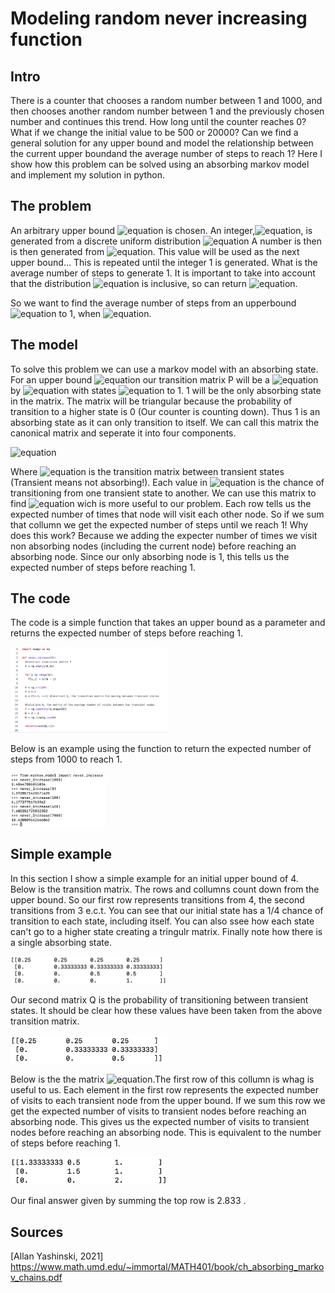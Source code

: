 # Modeling random never increasing function

## Intro
There is a counter that chooses a random number between 1 and 1000, and then chooses another random number between 1 and the previously chosen number and continues
this trend. How long until the counter reaches 0? What if we change the initial value  to be 500 or 20000? Can we find a general solution for any upper bound and
model the relationship between the current upper boundand the average number of steps to reach 1? Here I show how this problem can be solved using an absorbing 
markov model and implement my solution in python.

## The problem
An arbitrary upper bound ![equation](https://latex.codecogs.com/svg.image?x_%7B0%7D) is chosen. An integer,![equation](https://latex.codecogs.com/svg.image?x_1), 
is generated from a discrete uniform distribution ![equation](https://latex.codecogs.com/svg.image?U%5C%7B1,x_0%5C%7D) A number is then is then generated from
![equation](https://latex.codecogs.com/svg.image?U%5C%7B1,x_1%5C%7D). This value will be used as the next upper bound...
This is repeated until the integer 1 is generated. What is the average number of steps to generate 1. It is important to take into account that the distribution
![equation](https://latex.codecogs.com/svg.image?U%5C%7B1,x_t%5C%7D) is inclusive, so can return 
![equation](https://latex.codecogs.com/svg.image?x_%7Bt%7D).

So we want to find the average number of steps from an upperbound ![equation](https://latex.codecogs.com/svg.image?x_t) to 1, 
when ![equation](https://latex.codecogs.com/svg.image?x_%7Bt%20&plus;%201%7D%20=%20U%5C%7B1%20,%20x_t%5C%7D%20).

## The model
To solve this problem we can use a markov model with an absorbing state. For an upper bound ![equation](https://latex.codecogs.com/svg.image?x) our transition
matrix P will be a ![equation](https://latex.codecogs.com/svg.image?x) by ![equation](https://latex.codecogs.com/svg.image?x) with states ![equation](https://latex.codecogs.com/svg.image?x) to 1. 
1 will be the only absorbing state in the matrix. The matrix will be triangular because the probability of transition to a higher state is 0 (Our counter is 
counting down). Thus 1 is an absorbing state as it can only transition to itself. We can call this matrix the canonical matrix and seperate it into four components.

![equation](https://latex.codecogs.com/svg.image?p%20=%20%5Cbigl(%5Cbegin%7Bsmallmatrix%7D%20Q&%20%20R%5C%5C%200&%20%201%5C%5C%5Cend%7Bsmallmatrix%7D%5Cbigr))

Where ![equation](https://latex.codecogs.com/svg.image?Q) is the transition matrix between transient states (Transient means not absorbing!). Each value in
![equation](https://latex.codecogs.com/svg.image?Q) is the chance of transitioning from one transient state to another. We can use this matrix to find ![equation](https://latex.codecogs.com/svg.image?(I%20-%20Q)%5E%7B-1%7D)
wich is more useful to our problem. Each row tells us the expected number of times that node will visit each other node. So if we sum that collumn we get the 
expected number of steps until we reach 1! Why does this work? Because we adding the expecter number of times we visit non absorbing nodes (including the current node) 
before reaching an absorbing node. Since our only absorbing node is 1, this tells us the expected number of steps before reaching 1.

## The code
The code is a simple function that takes an upper bound as a parameter and returns the expected number of steps before reaching 1.

<img src="assets/code_screenshot.png" width=50% height=50%>

Below is an example using the function to return the expected number of steps from 1000 to reach 1.

<img width="30%" height=30% src="assets/example.png">

## Simple example
In this section I show a simple example for an initial upper bound of 4. Below is the transition matrix. The rows and collumns count down from the upper bound. So
our first row represents transitions from 4, the second transitions from 3 e.c.t. You can see that our initial state has a 1/4 chance of transition to each state, 
including itself. You can also ssee how each state can't go to a higher state creating a tringulr matrix. Finally note how there is a single absorbing state.

<img src="assets/P.png" width=50% height=50%>

Our second matrix Q is the probability of transitioning between transient states. It should be clear how these values have been taken from the above transition matrix.

<img src="assets/Q.png" width=50% height=50%>

Below is the the matrix ![equation](https://latex.codecogs.com/svg.image?(I%20-%20Q)%5E%7B-1%7D).The first row of this  collumn is whag is useful to us. Each
element in the first row represents the expected number of visits to each transient node from the upper bound. If we sum this row we get the expected number of 
visits to transient nodes before reaching an absorbing node. This gives us the expected number of visits to transient nodes before reaching an absorbing node. This 
is equivalent to the number of steps before reaching 1.

<img src="assets/N.png" width=50% height=50%>

Our final answer given by summing the top row is 2.833 .
## Sources
[Allan Yashinski, 2021] https://www.math.umd.edu/~immortal/MATH401/book/ch_absorbing_markov_chains.pdf



